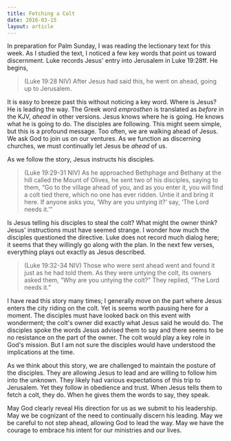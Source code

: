 ```yaml
---
title: Fetching a Colt
date: 2016-03-15
layout: article
---
```

 
In preparation for Palm Sunday, I was reading the lectionary text for this week. As I studied the text, I noticed a few key words that point us toward discernment. Luke records Jesus' entry into Jerusalem in Luke 19:28ff. He begins,

>(Luke 19:28 NIV) After Jesus had said this, he went on ahead, going up to Jerusalem.

It is easy to breeze past this without noticing a key word. Where is Jesus? He is leading the way. The Greek word _emprosthen_ is translated as _before_ in the KJV, _ahead_ in other versions. Jesus knows where he is going. He knows what he is going to do. The disciples are following. This might seem simple, but this is a profound message. Too often, we are walking ahead of Jesus. We ask God to join us on our ventures. As we function as discerning churches, we must continually let Jesus be _ahead_ of us. 

As we follow the story, Jesus instructs his disciples.

>(Luke 19:29-31 NIV) As he approached Bethphage and Bethany at the hill called the Mount of Olives, he sent two of his disciples, saying to them, “Go to the village ahead of you, and as you enter it, you will find a colt tied there, which no one has ever ridden. Untie it and bring it here. If anyone asks you, ‘Why are you untying it?’ say, ‘The Lord needs it.’”

Is Jesus telling his disciples to steal the colt? What might the owner think? Jesus' instructions must have seemed strange. I wonder how much the disciples questioned the directive. Luke does not record much dialog here; it seems that they willingly go along with the plan. In the next few verses, everything plays out exactly as Jesus described.

>(Luke 19:32-34 NIV) Those who were sent ahead went and found it just as he had told them. As they were untying the colt, its owners asked them, “Why are you untying the colt?” They replied, “The Lord needs it.”

I have read this story many times; I generally move on the part where Jesus enters the city riding on the colt. Yet is seems worth pausing here for a moment. The disciples must have looked back on this event with wonderment; the colt's owner did exactly what Jesus said he would do. The disciples spoke the words Jesus advised them to say and there seems to be no resistance on the part of the owner. The colt would play a key role in God's mission. But I am not sure the disciples would have understood the implications at the time. 

As we think about this story, we are challenged to maintain the posture of the disciples. They are allowing Jesus to lead and are willing to follow him into the unknown. They likely had various expectations of this trip to Jerusalem. Yet they follow in obedience and trust. When Jesus tells them to fetch a colt, they do. When he gives them the words to say, they speak. 

May God clearly reveal His direction for us as we submit to his leadership. May we be cognizant of the need to continually discern his leading. May we be careful to not step ahead, allowing God to lead the way. May we have the courage to embrace his intent for our ministries and our lives.


